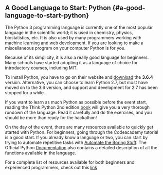 ## A Good Language to Start: Python {#a-good-language-to-start-python}

The Python 3 programming language is currently one of the most popular language in the scientific world; it is used in chemistry, physics, biostatistics, etc. It is also used by many programmers working with machine learning and web development. If you are looking to make a miscellaneous program on your computer Python is for you.

Because of its simplicity, it is also a really good language for beginners. Many schools have started adopting it as a language of choice for introductory courses, including MIT.

To install Python, you have to go on their website and [download](https://www.python.org/downloads/) the **3.6.4** version. Alternative, you can choose to learn Python 2.7, but most have moved on to the 3.6 version, and support and development for 2.7 has been stopped for a while.

If you want to learn as much Python as possible before the event start, reading the Think Python 2nd edition [book](http://greenteapress.com/wp/think-python-2e/) will give you a very thorough rundown of the language. Read it carefully and do the exercises, and you should be more than ready for the hackathon!

On the day of the event, there are many resources available to quickly get started with Python. For beginners, going through the Codeacademy tutorial is a good start. If you already know a language or two, you can start by trying to automate repetitive tasks with [Automate the Boring Stuff](https://automatetheboringstuff.com/). The Official Python [Documentation](https://docs.python.org/3/) also contains a detailed description of all the functions available in the language.

For a complete list of resources available for both beginners and experienced programmers, check out this [link](https://wiki.python.org/moin/BeginnersGuide/NonProgrammers)

